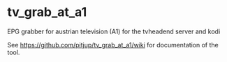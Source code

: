 # tv_grab_at_a1
EPG grabber for austrian television (A1) for the tvheadend server and kodi

See https://github.com/pitjup/tv_grab_at_a1/wiki for documentation of the tool.
